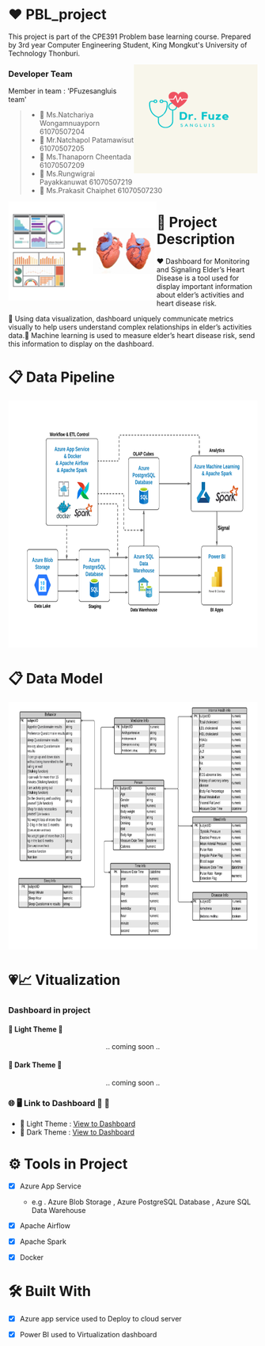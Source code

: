 # :heart: PBL_project 
This project is part of the CPE391 Problem base learning course.
Prepared by 3rd year Computer Engineering Student, King Mongkut's University of Technology Thonburi. 

<img align="right" height="220" width="250" alt="logo" src="logo/Light Logo.png" />

### Developer Team
Member in team : 'PFuzesangluis team' 
> * :woman: Ms.Natchariya Wongamnuayporn 61070507204
> * :man: Mr.Natchapol Patamawisut 61070507205
> * :woman: Ms.Thanaporn Cheentada 61070507209
> * :man: Ms.Rungwigrai Payakkanuwat 61070507219
> * :man: Ms.Prakasit Chaiphet 61070507230

<img align="left" height="200" width="300" alt="" src="Conceptual design/description.png" />

# :memo: Project Description 
:heart: Dashboard for Monitoring and Signaling Elder’s Heart Disease is a tool used for display important information about elder’s activities and heart disease risk. 

:yellow_heart: Using data visualization, dashboard uniquely communicate metrics visually to help users understand complex relationships in elder’s activities data.:green_heart: Machine learning is used to measure elder’s heart disease risk, send this information to display on the dashboard.  
  
# :clipboard: Data Pipeline 
<p align="center"><img src="Conceptual design/PBL Project - Data Pipeline.png" width=800 height=500 ></p>

# :clipboard: Data Model 
<p align="center"><img src="Conceptual design/PBL Project - Conceptual Design.png" width=800 height=500 ></p>

# :heartpulse::chart_with_upwards_trend: Vitualization
### Dashboard in project  
#### :white_heart: Light Theme :white_heart:
<p align="center">.. coming soon ..</p>

#### :black_heart: Dark Theme :black_heart:
<p align="center">.. coming soon ..</p>

### :globe_with_meridians: :desktop_computer: Link to Dashboard :white_heart: :black_heart:
- :white_heart: Light Theme :  [View to Dashboard](https://app.powerbi.com/view?r=eyJrIjoiMDRjZjIyMjgtM2FjNC00ZjBlLTg2NTUtY2E5N2NjMzZlMTc4IiwidCI6IjZmNDQzMmRjLTIwZDItNDQxZC1iMWRiLWFjMzM4MGJhNjMzZCIsImMiOjEwfQ%3D%3D&embedImagePlaceholder=true&pageName=ReportSection)  
- :black_heart: Dark Theme :  [View to Dashboard](https://app.powerbi.com/reportEmbed?reportId=bc9fbd98-1b8e-490f-b2f3-1105a9e6a1bf&autoAuth=true&ctid=6f4432dc-20d2-441d-b1db-ac3380ba633d&config=eyJjbHVzdGVyVXJsIjoiaHR0cHM6Ly93YWJpLXNvdXRoLWVhc3QtYXNpYS1yZWRpcmVjdC5hbmFseXNpcy53aW5kb3dzLm5ldC8ifQ%3D%3D)  

# :gear: Tools in Project
- [X] Azure App Service 
    - e.g . Azure Blob Storage , Azure PostgreSQL Database , Azure SQL Data Warehouse
- [X] Apache Airflow 
- [X] Apache Spark 
- [X] Docker 

  
# :hammer_and_wrench: Built With 
- [X] Azure app service used to Deploy to cloud server  
- [X] Power BI used to Virtualization dashboard 
  
  
